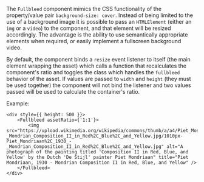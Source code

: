 The `Fullbleed` component mimics the CSS functionality of the property/value pair `background-size: cover`. Instead of being limited to the use of a background image it is possible to pass an `HTMLElement` (either an `img` or a `video`) to the component, and that element will be resized accordingly.
The advantage is the ability to use semantically appropriate elements when required, or easily implement a fullscreen background video.

By default, the component binds a `resize` event listener to itself (the main element wrapping the asset) which calls a function that recalculates the component's ratio and toggles the class which handles the `fullbleed` behavior of the asset. If values are passed to `width` and `height` (they must be used together) the component will not bind the listener and two values passed will be used to calculate the container's ratio.

Example:

```
<div style={{ height: 500 }}>
	<Fullbleed assetRatio={'1:1'}>
		<img src="https://upload.wikimedia.org/wikipedia/commons/thumb/a/a4/Piet_Mondriaan%2C_1930_-_Mondrian_Composition_II_in_Red%2C_Blue%2C_and_Yellow.jpg/1010px-Piet_Mondriaan%2C_1930_-_Mondrian_Composition_II_in_Red%2C_Blue%2C_and_Yellow.jpg" alt="A photograph of the painting titled 'Composition II in Red, Blue, and Yellow' by the Dutch 'De Stijl' painter Piet Mondriaan" title="Piet Mondriaan, 1930 - Mondrian Composition II in Red, Blue, and Yellow" />
	</Fullbleed>
</div>
```
